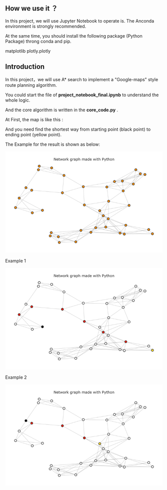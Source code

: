 
## How we use it ？ 

In this project, we will use Jupyter Notebook to operate is. The Anconda environment is strongly recommended.

At the same time, you should install the following package (Python Package) throng conda and pip.

matplotlib
plotly.plotly

## Introduction

In this project，we will use A* search to implement a "Google-maps" style route planning algorithm.

You could start the file of **project_notebook_final.ipynb** to understand the whole logic.

And the core algorithm is written in the **core_code.py** . 



At First, the map is like this :

And you need find the shortest way from starting point (black point) to ending point (yellow point).

The Example for the result is shown as below:


![image text](https://github.com/Jakejck/A-Algorithm/blob/master/Pic/Map.png)


Example 1

![image text](https://github.com/Jakejck/A-Algorithm/blob/master/Pic/Example%201.png)

Example 2

![image text](https://github.com/Jakejck/A-Algorithm/blob/master/Pic/Example%202.png)


